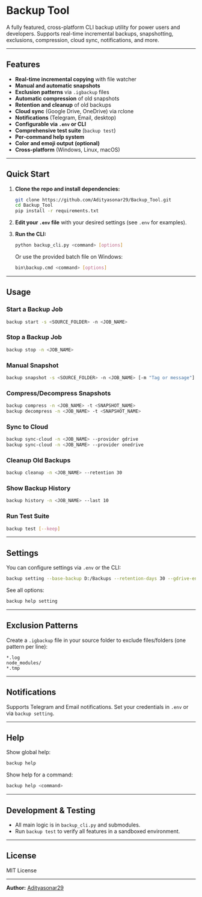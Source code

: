 # Backup Tool

A fully featured, cross-platform CLI backup utility for power users and developers.
Supports real-time incremental backups, snapshotting, exclusions, compression, cloud sync, notifications, and more.

---

## Features

- **Real-time incremental copying** with file watcher
- **Manual and automatic snapshots**
- **Exclusion patterns** via `.igbackup` files
- **Automatic compression** of old snapshots
- **Retention and cleanup** of old backups
- **Cloud sync** (Google Drive, OneDrive) via rclone
- **Notifications** (Telegram, Email, desktop)
- **Configurable via `.env` or CLI**
- **Comprehensive test suite** (`backup test`)
- **Per-command help system**
- **Color and emoji output (optional)**
- **Cross-platform** (Windows, Linux, macOS)

---

## Quick Start

1. **Clone the repo and install dependencies:**

   ```sh
   git clone https://github.com/Adityasonar29/Backup_Tool.git
   cd Backup_Tool
   pip install -r requirements.txt
   ```
2. **Edit your `.env` file** with your desired settings (see `.env` for examples).
3. **Run the CLI:**

   ```sh
   python backup_cli.py <command> [options]
   ```

   Or use the provided batch file on Windows:

   ```sh
   bin\backup.cmd <command> [options]
   ```

---

## Usage

### Start a Backup Job

```sh
backup start -s <SOURCE_FOLDER> -n <JOB_NAME>
```

### Stop a Backup Job

```sh
backup stop -n <JOB_NAME>
```

### Manual Snapshot

```sh
backup snapshot -s <SOURCE_FOLDER> -n <JOB_NAME> [-m "Tag or message"]
```

### Compress/Decompress Snapshots

```sh
backup compress -n <JOB_NAME> -t <SNAPSHOT_NAME>
backup decompress -n <JOB_NAME> -t <SNAPSHOT_NAME>
```

### Sync to Cloud

```sh
backup sync-cloud -n <JOB_NAME> --provider gdrive
backup sync-cloud -n <JOB_NAME> --provider onedrive
```

### Cleanup Old Backups

```sh
backup cleanup -n <JOB_NAME> --retention 30
```

### Show Backup History

```sh
backup history -n <JOB_NAME> --last 10
```

### Run Test Suite

```sh
backup test [--keep]
```

---

## Settings

You can configure settings via `.env` or the CLI:

```sh
backup setting --base-backup D:/Backups --retention-days 30 --gdrive-enabled true --email-to you@example.com
```

See all options:

```sh
backup help setting
```

---

## Exclusion Patterns

Create a `.igbackup` file in your source folder to exclude files/folders (one pattern per line):

```
*.log
node_modules/
*.tmp
```

---

## Notifications

Supports Telegram and Email notifications.
Set your credentials in `.env` or via `backup setting`.

---

## Help

Show global help:

```sh
backup help
```

Show help for a command:

```sh
backup help <command>
```

---

## Development & Testing

- All main logic is in `backup_cli.py` and submodules.
- Run `backup test` to verify all features in a sandboxed environment.

---

## License

MIT License

---

**Author:** [Adityasonar29](https://github.com/Adityasonar29)
